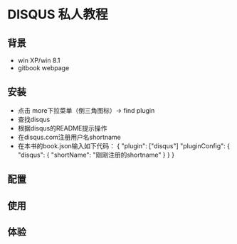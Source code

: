 # DISQUS 私人教程

## 背景
+ win XP/win 8.1
+ gitbook webpage

## 安装
+ 点击 more下拉菜单（倒三角图标）-> find plugin
+ 查找disqus
+ 根据disqus的README提示操作
 + 在disqus.com注册用户名shortname
 + 在本书的book.json输入如下代码：
        {
            "plugin": ["disqus"]
            "pluginConfig": {
                "disqus": {
                    "shortName": "刚刚注册的shortname"
                }
            }
        }

## 配置

## 使用

## 体验

